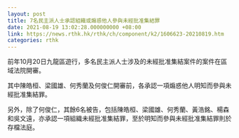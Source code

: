 ```yaml
---
layout: post
title: 7名民主派人士承認組織或煽惑他人參與未經批准集結罪
date: 2021-08-19 13:02:28.000000000 +08:00
link: https://news.rthk.hk/rthk/ch/component/k2/1606623-20210819.htm
categories: rthk
---
```


前年10月20日九龍區遊行，多名民主派人士涉及的未經批准集結案件的案件在區域法院開審。

其中陳皓桓、梁國雄、何秀蘭及何俊仁開審前，各承認一項煽惑他人明知而參與未經批准集結罪。

另外，除了何俊仁，其餘6名被告，包括陳皓桓、梁國雄、何秀蘭、黃浩銘、楊森和吳文遠，亦承認一項組織未經批准集結罪，至於明知而參與未經批准集結罪則於存檔法庭。
